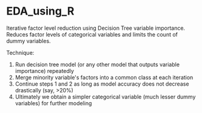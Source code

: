 # EDA_using_R
Iterative factor level reduction using Decision Tree variable importance.
Reduces factor levels of categorical variables and limits the count of dummy variables.

Technique:
1. Run decision tree model (or any other model that outputs variable importance) repeatedly
2. Merge minority variable's factors into a common class at each iteration
3. Continue steps 1 and 2 as long as model accuracy does not decrease drastically (say, >20%)
4. Ultimately we obtain a simpler categorical variable (much lesser dummy variables) for further modeling
